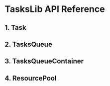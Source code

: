# TasksLib API Reference #

## 1. Task ##

## 2. TasksQueue ##

## 3. TasksQueueContainer ##

## 4. ResourcePool ##
